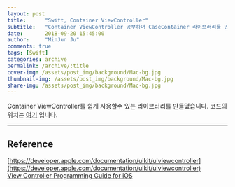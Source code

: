 ```yaml
---
layout: post
title:      "Swift, Container ViewController"
subtitle:   "Container ViewController 공부하며 CaseContainer 라이브러리를 만들어 보았습니다."
date:       2018-09-20 15:45:00
author:     "MinJun Ju"
comments: true 
tags: [Swift]
categories: archive
permalink: /archive/:title
cover-img: /assets/post_img/background/Mac-bg.jpg
thumbnail-img: /assets/post_img/background/Mac-bg.jpg
share-img: /assets/post_img/background/Mac-bg.jpg
---
```


Container ViewController를 쉽게 사용할수 있는 라이브러리를 만들었습니다. 코드의 위치는 [여기](https://github.com/devmjun/CaseContainer) 입니다. 

---

## Reference 

[https://developer.apple.com/documentation/uikit/uiviewcontroller](https://developer.apple.com/documentation/uikit/uiviewcontroller)<br>
[View Controller Programming Guide for iOS](https://developer.apple.com/library/archive/featuredarticles/ViewControllerPGforiPhoneOS/index.html#//apple_ref/doc/uid/TP40007457-CH2-SW1)<br>